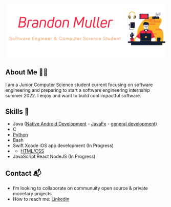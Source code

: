 ![](https://raw.githubusercontent.com/Commando-Brando/Commando-Brando/f7a5c1c11b7ab4f899f8be2c77b967caa146c11f/main_banner.svg)

## About Me :man_technologist:	

I am a Junior Computer Science student current focusing on software engineering and preparing to start a software engineering internship summer 2022.
I enjoy and want to build cool impactful software.

## Skills :toolbox:	
* Java ([Native Android Development](https://github.com/Commando-Brando/SimpleTweet) - [JavaFx](https://github.com/WilliamG123/HotelManagementSystem) - [general development](https://github.com/Commando-Brando/Knapsack))
* C 
* [Python](https://github.com/Commando-Brando/AlfredBot) 
* Bash
* Swift Xcode iOS app development (In Progress)
* * [HTML/CSS](https://github.com/Commando-Brando/The-Hub)
* JavaScript React NodeJS (In Progress)

## Contact :mailbox_with_mail:	
-  I’m looking to collaborate on communuity open source & private monetary projects
-  How to reach me: [Linkedin](https://www.linkedin.com/in/brandon-muller/)


<!--
**Commando-Brando/Commando-Brando** is a ✨ _special_ ✨ repository because its `README.md` (this file) appears on your GitHub profile.

Here are some ideas to get you started:

- 🔭 I’m currently working on ...
- 🌱 I’m currently learning ...
- 👯 I’m looking to collaborate on ...
- 🤔 I’m looking for help with ...
- 💬 Ask me about ...
- 📫 How to reach me: ...
- 😄 Pronouns: ...
- ⚡ Fun fact: ...
-->
